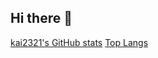 ## Hi there 👋

<!--
**kai2321/kai2321** is a ✨ _special_ ✨ repository because its `README.md` (this file) appears on your GitHub profile.

Here are some ideas to get you started:

- 🔭 I’m currently working on ...
- 🌱 I’m currently learning ...
- 👯 I’m looking to collaborate on ...
- 🤔 I’m looking for help with ...
- 💬 Ask me about ...
- 📫 How to reach me: ...
- 😄 Pronouns: ...
- ⚡ Fun fact: ...
-->
[kai2321's GitHub stats](https://github-readme-stats.vercel.app/api?username=kai2321)
[Top Langs](https://github-readme-stats.vercel.app/api/top-langs/?username=kai2321&size_weight=0.5&count_weight=0.5&langs_count=8)

